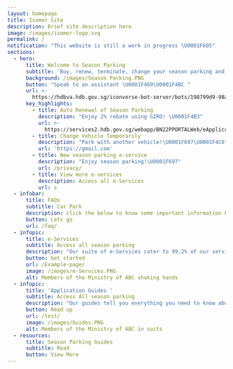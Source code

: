 ```yaml
---
layout: homepage
title: Isomer Site
description: Brief site description here
image: /images/isomer-logo.svg
permalink: /
notification: "This website is still a work in progress \U0001F605"
sections:
  - hero:
      title: Welcome to Season Parking
      subtitle: 'Buy, renew, terminate, change your season parking and more!'
      background: /images/Season Parking.PNG
      button: "Speak to an assistant \U0001F469‍\U0001F4BC "
      url: >-
        https://hdbva.hdb.gov.sg/iconverse-bot-server/bots/198799d9-98a0-4e3f-8bfe-f2aebaf2c9c5/preview
      key_highlights:
        - title: Auto Renewal of Season Parking
          description: "Enjoy 2% rebate using GIRO! \U0001F4B3"
          url: >-
            https://services2.hdb.gov.sg/webapp/BN22PPORTALWeb/eApplication/BN22PApplicationTerms.jsp
        - title: Change Vehicle Temporarily
          description: "Park with another vehicle!\U0001F697\U0001F4C6"
          url: 'https://gmail.com'
        - title: New season parking e-service
          description: "Enjoy season parking!\U0001F697"
          url: /privacy/
        - title: View more e-services
          description: Access all e-Services
          url: s
  - infobar:
      title: FAQs
      subtitle: Car Park
      description: click the below to know some important information before transacting
      button: Lets go
      url: /faq/
  - infopic:
      title: e-Services
      subtitle: Access all season parking
      description: "Our suite of e-Services cater to 99.2% of our services! \U0001F4BB\U0001F4F1 "
      button: Get started
      url: /Example-page/
      image: /images/e-Services.PNG
      alt: Members of the Ministry of ABC shaking hands
  - infopic:
      title: 'Application Guides '
      subtitle: Access All season parking
      description: "Our guides tell you everything you need to know about season parking \U0001F697 \U0001F695 \U0001F3CD\U0001F69A"
      button: Read up
      url: /test/
      image: /images/Guides.PNG
      alt: Members of the Ministry of ABC in suits
  - resources:
      title: Season Parking Guides
      subtitle: Read
      button: View More
---
```

